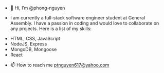- 👋 Hi, I’m @phong-nguyen

- I am currently a full-stack software engineer student at General Assembly. I have a passion in coding and would love to collaborate on any projects. Here is a list of my skills:

* HTML, CSS, JavaScript
* NodeJS, Express
* MongoDB, Mongoose
* React
- 📫 How to reach me ptnguyen617@yahoo.com
<!---
typhoon1zero2/typhoon1zero2 is a ✨ special ✨ repository because its `README.md` (this file) appears on your GitHub profile.
You can click the Preview link to take a look at your changes.
--->
